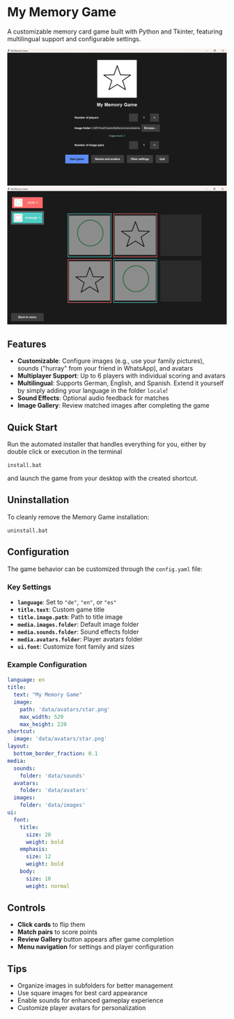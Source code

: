 # My Memory Game

A customizable memory card game built with Python and Tkinter, featuring multilingual support and configurable settings.

![Main menu](./data/screenshots/main_menu.png)
![Game windows](./data/screenshots/game_window.png)

## Features

- **Customizable**: Configure images (e.g., use your family pictures), sounds ("hurray" from your friend in WhatsApp), and avatars
- **Multiplayer Support**: Up to 6 players with individual scoring and avatars
- **Multilingual**: Supports German, English, and Spanish. Extend it yourself by simply adding your language in the folder `locale`!
- **Sound Effects**: Optional audio feedback for matches
- **Image Gallery**: Review matched images after completing the game

## Quick Start

Run the automated installer that handles everything for you, either by double click or execution in the terminal

```shell
install.bat
```

and launch the game from your desktop with the created shortcut.

## Uninstallation

To cleanly remove the Memory Game installation:

```shell
uninstall.bat
```

## Configuration

The game behavior can be customized through the `config.yaml` file:

### Key Settings

- **`language`**: Set to `"de"`, `"en"`, or `"es"`
- **`title.text`**: Custom game title
- **`title.image.path`**: Path to title image
- **`media.images.folder`**: Default image folder
- **`media.sounds.folder`**: Sound effects folder
- **`media.avatars.folder`**: Player avatars folder
- **`ui.font`**: Customize font family and sizes

### Example Configuration

```yaml
language: en
title:
  text: "My Memory Game"
  image:
    path: 'data/avatars/star.png'
    max_width: 520
    max_height: 220
shortcut:
  image: 'data/avatars/star.png'
layout:
  bottom_border_fraction: 0.1
media:
  sounds:
    folder: 'data/sounds'
  avatars:
    folder: 'data/avatars'
  images:
    folder: 'data/images'
ui:
  font:
    title:
      size: 20
      weight: bold
    emphasis:
      size: 12
      weight: bold
    body:
      size: 10
      weight: normal
```

## Controls

- **Click cards** to flip them
- **Match pairs** to score points
- **Review Gallery** button appears after game completion
- **Menu navigation** for settings and player configuration

## Tips

- Organize images in subfolders for better management
- Use square images for best card appearance
- Enable sounds for enhanced gameplay experience
- Customize player avatars for personalization
